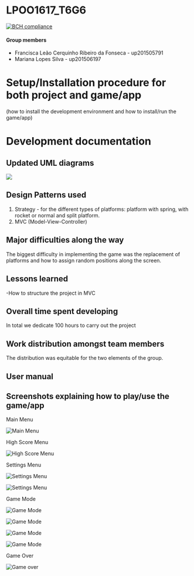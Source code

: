 # LPOO1617_T6G6

[![BCH compliance](https://bettercodehub.com/edge/badge/up201506197/LPOO1617_T6G6?branch=master&token=8c8dd727203f9229f245f60ce49e2c94a8a38638)](https://bettercodehub.com/)

#### Group members

- Francisca Leão Cerquinho Ribeiro da Fonseca - up201505791
- Mariana Lopes Silva - up201506197

# Setup/Installation procedure for both project and game/app 
(how to install the development environment and how to install/run the game/app)


# Development documentation 
## Updated UML diagrams
![](https://cloud.githubusercontent.com/assets/22835568/25567109/8f3a4c4a-2dde-11e7-8ac0-c9cb16f14368.png)

## Design Patterns used
1. Strategy - for the different types of platforms: platform with spring, with rocket or normal and split platform.
2. MVC (Model-View-Controller)
## Major difficulties along the way
The biggest difficulty in implementing the game was the replacement of platforms and how to assign random positions along the screen.
## Lessons learned
-How to structure the project in MVC

## Overall time spent developing
In total we dedicate 100 hours to carry out the project
## Work distribution amongst team members
The distribution was equitable for the two elements of the group.

## User manual 
## Screenshots explaining how to play/use the game/app
<p>
Main Menu

![](https://cloud.githubusercontent.com/assets/22794956/26551147/0348e3c0-4479-11e7-8670-7ee85aa5692c.png "Main Menu")
<p>
High Score Menu

![](https://cloud.githubusercontent.com/assets/22794956/26551151/034b6a46-4479-11e7-8030-3af04b364b47.png "High Score Menu")
<p>
Settings Menu

![](https://cloud.githubusercontent.com/assets/22794956/26551153/0365cf94-4479-11e7-957b-c1f6e30d1472.png "Settings Menu")

![](https://cloud.githubusercontent.com/assets/22794956/26551154/036aa41a-4479-11e7-904e-a9f3c7a1b87a.png "Settings Menu")
<p>
Game Mode

![](https://cloud.githubusercontent.com/assets/22794956/26551155/036b415e-4479-11e7-804c-baa35bd3eb47.png "Game Mode")

![](https://cloud.githubusercontent.com/assets/22794956/26551146/03467fb8-4479-11e7-9cc8-861028f429ff.jpg "Game Mode")

![](https://cloud.githubusercontent.com/assets/22794956/26551148/03468bd4-4479-11e7-9951-43a67451b27f.png "Game Mode")

![](https://cloud.githubusercontent.com/assets/22794956/26551150/034acb86-4479-11e7-866c-b77766ee9e02.png "Game Mode")
<p>
Game Over

![](https://cloud.githubusercontent.com/assets/22794956/26551149/034931fe-4479-11e7-8bf1-391208cb5e91.png "Game over")

